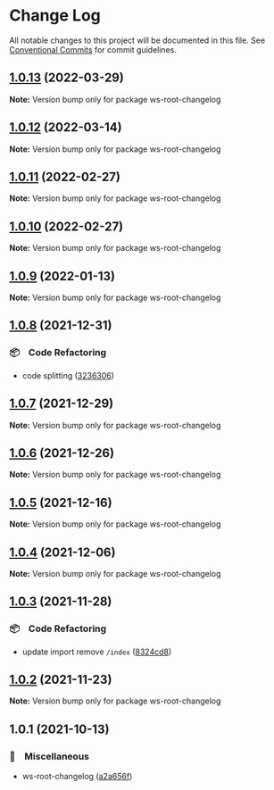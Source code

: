 # Change Log

All notable changes to this project will be documented in this file.
See [Conventional Commits](https://conventionalcommits.org) for commit guidelines.

## [1.0.13](https://github.com/bluelovers/ws-yarn-workspaces/compare/ws-root-changelog@1.0.12...ws-root-changelog@1.0.13) (2022-03-29)

**Note:** Version bump only for package ws-root-changelog





## [1.0.12](https://github.com/bluelovers/ws-yarn-workspaces/compare/ws-root-changelog@1.0.11...ws-root-changelog@1.0.12) (2022-03-14)

**Note:** Version bump only for package ws-root-changelog





## [1.0.11](https://github.com/bluelovers/ws-yarn-workspaces/compare/ws-root-changelog@1.0.9...ws-root-changelog@1.0.11) (2022-02-27)

**Note:** Version bump only for package ws-root-changelog





## [1.0.10](https://github.com/bluelovers/ws-yarn-workspaces/compare/ws-root-changelog@1.0.9...ws-root-changelog@1.0.10) (2022-02-27)

**Note:** Version bump only for package ws-root-changelog





## [1.0.9](https://github.com/bluelovers/ws-yarn-workspaces/compare/ws-root-changelog@1.0.8...ws-root-changelog@1.0.9) (2022-01-13)

**Note:** Version bump only for package ws-root-changelog





## [1.0.8](https://github.com/bluelovers/ws-yarn-workspaces/compare/ws-root-changelog@1.0.7...ws-root-changelog@1.0.8) (2021-12-31)


### 📦　Code Refactoring

* code splitting ([3236306](https://github.com/bluelovers/ws-yarn-workspaces/commit/323630687dcfaa851cd65176d446d55f74a1dd3b))





## [1.0.7](https://github.com/bluelovers/ws-yarn-workspaces/compare/ws-root-changelog@1.0.6...ws-root-changelog@1.0.7) (2021-12-29)

**Note:** Version bump only for package ws-root-changelog





## [1.0.6](https://github.com/bluelovers/ws-yarn-workspaces/compare/ws-root-changelog@1.0.5...ws-root-changelog@1.0.6) (2021-12-26)

**Note:** Version bump only for package ws-root-changelog





## [1.0.5](https://github.com/bluelovers/ws-yarn-workspaces/compare/ws-root-changelog@1.0.4...ws-root-changelog@1.0.5) (2021-12-16)

**Note:** Version bump only for package ws-root-changelog





## [1.0.4](https://github.com/bluelovers/ws-yarn-workspaces/compare/ws-root-changelog@1.0.3...ws-root-changelog@1.0.4) (2021-12-06)

**Note:** Version bump only for package ws-root-changelog





## [1.0.3](https://github.com/bluelovers/ws-yarn-workspaces/compare/ws-root-changelog@1.0.2...ws-root-changelog@1.0.3) (2021-11-28)


### 📦　Code Refactoring

* update import remove `/index` ([8324cd8](https://github.com/bluelovers/ws-yarn-workspaces/commit/8324cd8cbbc9b63bf8659058659da9cff44e87be))





## [1.0.2](https://github.com/bluelovers/ws-yarn-workspaces/compare/ws-root-changelog@1.0.1...ws-root-changelog@1.0.2) (2021-11-23)

**Note:** Version bump only for package ws-root-changelog





## 1.0.1 (2021-10-13)


### 🔖　Miscellaneous

* ws-root-changelog ([a2a656f](https://github.com/bluelovers/ws-yarn-workspaces/commit/a2a656f0f889f56cb874ad0966b49e6ec0e01a11))
